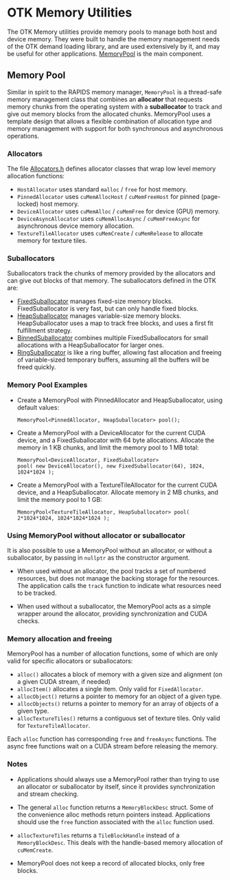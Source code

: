 # OTK Memory Utilities

The OTK Memory utilities provide memory pools to manage both host and device memory. They were built to handle the memory management needs of the OTK demand loading library, and are used extensively by it, and may be useful for other applications. [MemoryPool](/Memory/include/OptiXToolkit/Memory/MemoryPool.h) is the main component.

## Memory Pool

Similar in spirit to the RAPIDS memory manager, `MemoryPool` is a thread-safe memory management class that combines an **allocator** that requests memory chunks from the operating system with a **suballocator** to track and give out memory blocks from the allocated chunks. MemoryPool uses a template design that allows a flexible combination of allocation type and memory management with support for both synchronous and asynchronous operations.

### Allocators

The file [Allocators.h](/Memory/include/OptiXToolkit/Memory/Allocators.h) defines allocator classes that wrap low level memory allocation functions:

- `HostAllocator` uses standard `malloc` / `free` for host memory.
- `PinnedAllocator` uses `cuMemAllocHost` / `cuMemFreeHost` for pinned (page-locked) host memory.
- `DeviceAllocator` uses `cuMemAlloc` / `cuMemFree` for device (GPU) memory.
- `DeviceAsyncAllocator` uses `cuMemAllocAsync` / `cuMemFreeAsync` for asynchronous device memory allocation.
- `TextureTileAllocator` uses `cuMemCreate` / `cuMemRelease` to allocate memory for texture tiles.

### Suballocators

Suballocators track the chunks of memory provided by the allocators and can give out blocks of that memory. The suballocators defined in the OTK are:

- [FixedSuballocator](/Memory/include/OptiXToolkit/Memory/FixedSuballocator.h) manages fixed-size memory blocks. FixedSuballocator is very fast, but can only handle fixed blocks.
- [HeapSuballocator](/Memory/include/OptiXToolkit/Memory/HeapSuballocator.h) manages variable-size memory blocks. HeapSuballocator uses a map to track free blocks, and uses a first fit fulfillment strategy.
- [BinnedSuballocator](/Memory/include/OptiXToolkit/Memory/BinnedSuballocator.h) combines multiple FixedSuballocators for small allocations with a HeapSuballocator for larger ones.
- [RingSuballocator](/Memory/include/OptiXToolkit/Memory/RingSuballocator.h) is like a ring buffer, allowing fast allocation and freeing of variable-sized temporary buffers, assuming all the buffers will be freed quickly.

### Memory Pool Examples

- Create a MemoryPool with PinnedAllocator and HeapSuballocator, using default values:

    ```
    MemoryPool<PinnedAllocator, HeapSuballocator> pool();
    ```

- Create a MemoryPool with a DeviceAllocator for the current CUDA device, and a FixedSuballocator with 64 byte allocations. Allocate the memory in 1 KB chunks, and limit the memory pool to 1 MB total:

    ```
    MemoryPool<DeviceAllocator, FixedSuballocator> 
    pool( new DeviceAllocator(), new FixedSuballocator(64), 1024, 1024*1024 );
    ```

- Create a MemoryPool with a TextureTileAllocator for the current CUDA device, and a HeapSuballocator. Allocate memory in 2 MB chunks, and limit the memory pool to 1 GB:

    ```
    MemoryPool<TextureTileAllocator, HeapSuballocator> pool( 2*1024*1024, 1024*1024*1024 );
    ```

### Using MemoryPool without allocator or suballocator

It is also possible to use a MemoryPool without an allocator, or without a suballocator, by passing in `nullptr` as the constructor argument. 

- When used without an allocator, the pool tracks a set of numbered resources, but does not manage the backing storage for the resources. The application calls the `track` function to indicate what resources need to be tracked.  
    
- When used without a suballocator, the MemoryPool acts as a simple wrapper around the allocator, providing synchronization and CUDA checks.

### Memory allocation and freeing

MemoryPool has a number of allocation functions, some of which are only valid for specific allocators or suballocators:

- `alloc()` allocates a block of memory with a given size and alignment (on a given CUDA stream, if needed)
- `allocItem()` allocates a single item. Only valid for `FixedAllocator`.
- `allocObject()` returns a pointer to memory for an object of a given type.
- `allocObjects()` returns a pointer to memory for an array of objects of a given type.
- `allocTextureTiles()` returns a contiguous set of texture tiles. Only valid for `TextureTileAllocator`.

Each `alloc` function has corresponding `free` and `freeAsync` functions. The async free functions wait on a CUDA stream before releasing the memory. 

### Notes

- Applications should always use a MemoryPool rather than trying to use an allocator or suballocator by itself, since it provides synchronization and stream checking.

- The general `alloc` function returns a `MemoryBlockDesc` struct. Some of the convenience alloc methods return pointers instead. Applications should use the `free` function associated with the `alloc` function used.

- `allocTextureTiles` returns a `TileBlockHandle` instead of a `MemoryBlockDesc`. This deals with the handle-based memory allocation of `cuMemCreate`.

- MemoryPool does not keep a record of allocated blocks, only free blocks.

